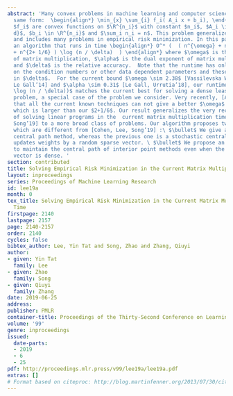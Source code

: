 ```yaml
---
abstract: 'Many convex problems in machine learning and computer science share the
  same form:  \begin{align*} \min_{x} \sum_{i} f_i( A_i x + b_i), \end{align*} where
  $f_i$ are convex functions on $\R^{n_i}$ with constant $n_i$, $A_i \in \R^{n_i \times
  d}$, $b_i \in \R^{n_i}$ and $\sum_i n_i = n$. This problem generalizes linear programming
  and includes many problems in empirical risk minimization. In this paper, we give
  an algorithm that runs in time \begin{align*} O^* (  ( n^{\omega} + n^{2.5 - \alpha/2}
  + n^{2+ 1/6} ) \log (n / \delta)  ) \end{align*} where $\omega$ is the exponent
  of matrix multiplication, $\alpha$ is the dual exponent of matrix multiplication,
  and $\delta$ is the relative accuracy.  Note that the runtime has only a log dependence
  on the condition numbers or other data dependent parameters and these are captured
  in $\delta$.  For the current bound $\omega \sim 2.38$ [Vassilevska Williams’12,
  Le Gall’14] and $\alpha \sim 0.31$ [Le Gall, Urrutia’18], our runtime $O^* ( n^{\omega}
  \log (n / \delta))$ matches the current best for solving a dense least squares regression
  problem, a special case of the problem we consider. Very recently, [Alman’18] proved
  that all the current known techniques can not give a better $\omega$ below $2.168$
  which is larger than our $2+1/6$. Our result generalizes the very recent result
  of solving linear programs in the  current matrix multiplication time [Cohen, Lee,
  Song’19] to a more broad class of problems. Our algorithm proposes two concepts
  which are different from [Cohen, Lee, Song’19] :\ $\bullet$ We give a robust deterministic
  central path method, whereas the previous one is a stochastic central path which
  updates weights by a random sparse vector. \ $\bullet$ We propose an efficient data-structure
  to maintain the central path of interior point methods even when the weights update
  vector is dense. '
section: contributed
title: Solving Empirical Risk Minimization in the Current Matrix Multiplication Time
layout: inproceedings
series: Proceedings of Machine Learning Research
id: lee19a
month: 0
tex_title: Solving Empirical Risk Minimization in the Current Matrix Multiplication
  Time
firstpage: 2140
lastpage: 2157
page: 2140-2157
order: 2140
cycles: false
bibtex_author: Lee, Yin Tat and Song, Zhao and Zhang, Qiuyi
author:
- given: Yin Tat
  family: Lee
- given: Zhao
  family: Song
- given: Qiuyi
  family: Zhang
date: 2019-06-25
address: 
publisher: PMLR
container-title: Proceedings of the Thirty-Second Conference on Learning Theory
volume: '99'
genre: inproceedings
issued:
  date-parts:
  - 2019
  - 6
  - 25
pdf: http://proceedings.mlr.press/v99/lee19a/lee19a.pdf
extras: []
# Format based on citeproc: http://blog.martinfenner.org/2013/07/30/citeproc-yaml-for-bibliographies/
---
```

